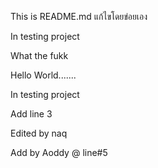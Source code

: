 
This is README.md แก้ไขโดยข่อยเอง


In testing project








What the fukk








Hello World.......

In testing project

Add line 3



Edited by naq


Add by Aoddy @ line#5
